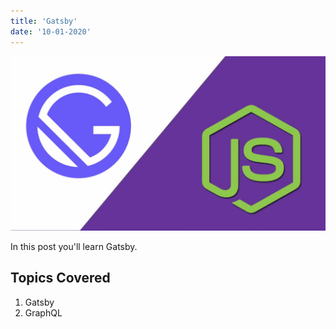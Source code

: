 ```yaml
---
title: 'Gatsby'
date: '10-01-2020'
---
```


![Gatsby](./gatsby.png)

In this post you'll learn Gatsby.

## Topics Covered

1. Gatsby
2. GraphQL
